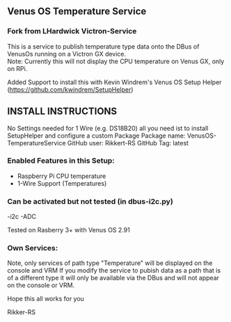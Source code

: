 ## Venus OS Temperature Service
### Fork from LHardwick Victron-Service

This is a service to publish temperature type data onto the DBus of VenusOs running on a Victron GX device.  
Note: Currently this will not display the CPU temperature on Venus GX, only on RPi.

Added Support to install this with Kevin Windrem's Venus OS Setup Helper (https://github.com/kwindrem/SetupHelper)

## INSTALL INSTRUCTIONS
No Settings needed for 1 Wire (e.g. DS18B20) all you need ist to install SetupHelper and configure a custom Package
Package name: VenusOS-TemperatureService
GitHub user: Rikkert-RS
GitHub Tag: latest

### Enabled Features in this Setup:
  - Raspberry Pi CPU temperature
  - 1-Wire Support (Temperatures)

### Can be activated but not tested (in dbus-i2c.py)
  -i2c
  -ADC

Tested on Rasberry 3+ with Venus OS 2.91

### Own Services:
 Note, only services of path type "Temperature" will be displayed on the console and VRM
 If you modify the service to pubish data as a path that is of a different type
 it will only be available via the DBus and will not appear on the console or VRM.

Hope this all works for you 

Rikker-RS
